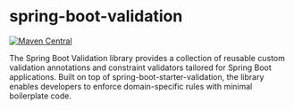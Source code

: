 # spring-boot-validation

[![Maven Central](https://img.shields.io/maven-central/v/io.github.rajparsaniya/spring-boot-validation.svg?style=plastic)](https://search.maven.org/artifact/io.github.rajparsaniya/spring-boot-validation)

The Spring Boot Validation library provides a collection of reusable custom validation annotations and constraint validators tailored for Spring Boot applications. Built on top of spring-boot-starter-validation, the library enables developers to enforce domain-specific rules with minimal boilerplate code.
